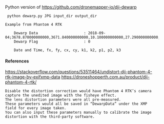 Python version of https://github.com/dronemapper-io/dji-dewarp



``` python dewarp.py JPG input_dir output_dir```


```
Example from Phantom 4 RTK

	Dewarp Data                     : 2018-09-04;3678.870000000000,3671.840000000000,10.100000000000,27.290000000000,-0.268652000000,0.114663000000,0.000015268800,-0.000046070700,-0.035026100000
	Dewarp Flag                     : 0

	Date and Time, fx, fy, cx, cy, k1, k2, p1, p2, k3
```

#### References

https://stackoverflow.com/questions/53511464/undistort-dji-phantom-4-rtk-image-by-exifxmp-data
https://droneshopperth.com.au/product/dji-phantom-4-rtk/

```
Disable the distortion correction would have Phantom 4 RTK’s camera capture the unedited image with the fisheye effect.
The lens distortion parameters were all pre-measured.
These parameters would all be saved in “DewarpData” under the XMP field for every image taken.
You can also input these parameters manually to calibrate the image distortion with the third-party software.
```
